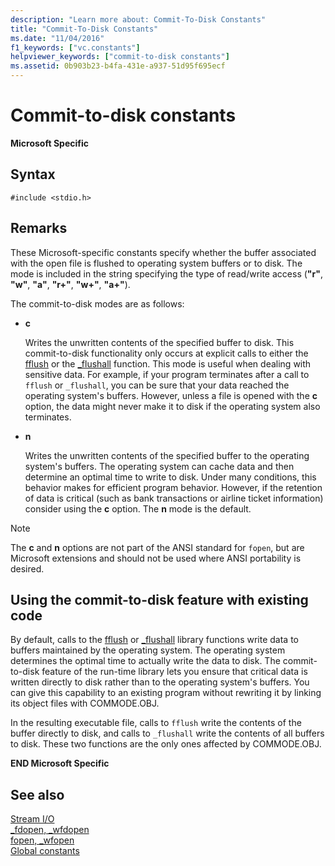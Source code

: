 ```yaml
---
description: "Learn more about: Commit-To-Disk Constants"
title: "Commit-To-Disk Constants"
ms.date: "11/04/2016"
f1_keywords: ["vc.constants"]
helpviewer_keywords: ["commit-to-disk constants"]
ms.assetid: 0b903b23-b4fa-431e-a937-51d95f695ecf
---
```

# Commit-to-disk constants

**Microsoft Specific**

## Syntax

```
#include <stdio.h>
```

## Remarks

These Microsoft-specific constants specify whether the buffer associated with the open file is flushed to operating system buffers or to disk. The mode is included in the string specifying the type of read/write access (**"r"**, **"w"**, **"a"**, **"r+"**, **"w+"**, **"a+"**).

The commit-to-disk modes are as follows:

- **c**

   Writes the unwritten contents of the specified buffer to disk. This commit-to-disk functionality only occurs at explicit calls to either the [fflush](./reference/fflush.md) or the [_flushall](./reference/flushall.md) function. This mode is useful when dealing with sensitive data. For example, if your program terminates after a call to `fflush` or `_flushall`, you can be sure that your data reached the operating system's buffers. However, unless a file is opened with the **c** option, the data might never make it to disk if the operating system also terminates.

- **n**

   Writes the unwritten contents of the specified buffer to the operating system's buffers. The operating system can cache data and then determine an optimal time to write to disk. Under many conditions, this behavior makes for efficient program behavior. However, if the retention of data is critical (such as bank transactions or airline ticket information) consider using the **c** option. The **n** mode is the default.

> [!NOTE]
> The **c** and **n** options are not part of the ANSI standard for `fopen`, but are Microsoft extensions and should not be used where ANSI portability is desired.

## Using the commit-to-disk feature with existing code

By default, calls to the [fflush](./reference/fflush.md) or [_flushall](./reference/flushall.md) library functions write data to buffers maintained by the operating system. The operating system determines the optimal time to actually write the data to disk. The commit-to-disk feature of the run-time library lets you ensure that critical data is written directly to disk rather than to the operating system's buffers. You can give this capability to an existing program without rewriting it by linking its object files with COMMODE.OBJ.

In the resulting executable file, calls to `fflush` write the contents of the buffer directly to disk, and calls to `_flushall` write the contents of all buffers to disk. These two functions are the only ones affected by COMMODE.OBJ.

**END Microsoft Specific**

## See also

[Stream I/O](./stream-i-o.md)\
[_fdopen, _wfdopen](./reference/fdopen-wfdopen.md)\
[fopen, _wfopen](./reference/fopen-wfopen.md)\
[Global constants](./global-constants.md)
